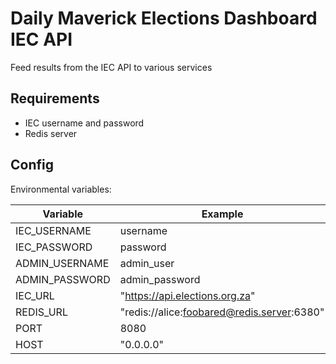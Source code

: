 # Daily Maverick Elections Dashboard IEC API

Feed results from the IEC API to various services

## Requirements

- IEC username and password
- Redis server

## Config

Environmental variables:

| Variable       | Example                                              | Required | Default            |
|----------------|------------------------------------------------------|----------|--------------------|
| IEC_USERNAME   | username                                             | Required |                    |
| IEC_PASSWORD   | password                                             | Required |                    |
| ADMIN_USERNAME | admin_user                                           | Required |                    |
| ADMIN_PASSWORD | admin_password                                       | Required |                    |
| IEC_URL        | "https://api.elections.org.za"                       |          |                    |
| REDIS_URL      | "redis://alice:foobared@redis.server:6380"           |          | redis://localhost:6379 |
| PORT           | 8080                                                 |          | 8080               |
| HOST           | "0.0.0.0"                                            |          | 127.0.0.1          |